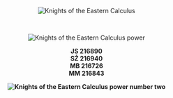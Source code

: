 <p align="center">
  <img alt="Knights of the Eastern Calculus" src="kotec3.gif">
</p>
<br />
<p align="center">
  <img alt="Knights of the Eastern Calculus power" src="kotec.gif">
</p>
<p align="center"><b>
JS 216890<br />
SŻ 216940<br />
MB 216726<br />
MM 216843<br />
</p>
<p align="center">
  <img alt="Knights of the Eastern Calculus power number two" src="kotec2.gif">
</p>
